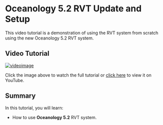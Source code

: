 # Oceanology 5.2 RVT Update and Setup

This video tutorial is a demonstration of using the RVT system from scratch using the new Oceanology 5.2 RVT system.

## Video Tutorial

[![videoimage](https://i3.ytimg.com/vi/BFMrF2tD7Vw/maxresdefault.jpg)](https://www.youtube.com/watch?v=BFMrF2tD7Vw)

Click the image above to watch the full tutorial or [click here](https://www.youtube.com/watch?v=BFMrF2tD7Vw) to view it on YouTube.

## Summary

In this tutorial, you will learn:

- How to use **Oceanology 5.2** RVT system.